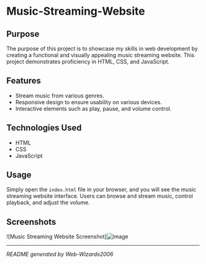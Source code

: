 # Music-Streaming-Website

## Purpose
The purpose of this project is to showcase my skills in web development by creating a functional and visually appealing music streaming website. This project demonstrates proficiency in HTML, CSS, and JavaScript.

## Features
- Stream music from various genres.
- Responsive design to ensure usability on various devices.
- Interactive elements such as play, pause, and volume control.

## Technologies Used
- HTML
- CSS
- JavaScript

## Usage
Simply open the `index.html` file in your browser, and you will see the music streaming website interface. Users can browse and stream music, control playback, and adjust the volume.

## Screenshots
![Music Streaming Website Screenshot]![image](https://github.com/user-attachments/assets/d7265b4c-1cc8-41e7-aa3c-eef2183f8a68)


---
*README generated by Web-Wizards2006*
